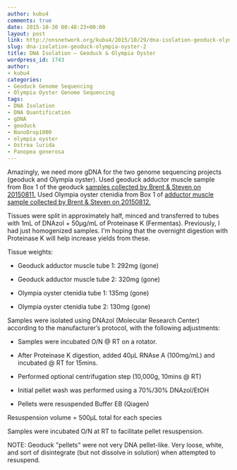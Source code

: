 ```yaml
---
author: kubu4
comments: true
date: 2015-10-30 00:48:23+00:00
layout: post
link: http://onsnetwork.org/kubu4/2015/10/29/dna-isolation-geoduck-olympia-oyster-2/
slug: dna-isolation-geoduck-olympia-oyster-2
title: DNA Isolation – Geoduck & Olympia Oyster
wordpress_id: 1743
author:
- kubu4
categories:
- Geoduck Genome Sequencing
- Olympia Oyster Genome Sequencing
tags:
- DNA Isolation
- DNA Quantification
- gDNA
- geoduck
- NanoDrop1000
- olympia oyster
- Ostrea lurida
- Panopea generosa
---
```


Amazingly, we need more gDNA for the two genome sequencing projects (geoduck and Olympia oyster). Used geoduck adductor muscle sample from Box 1 of the geoduck [samples collected by Brent & Steven on 20150811.](http://onsnetwork.org/halfshell/2015/08/11/big-day-big-clam/) Used Olympia oyster ctenidia from Box 1 of [adductor muscle sample collected by Brent & Steven on 20150812.](http://onsnetwork.org/halfshell/2015/08/12/another-day-another-species/)

Tissues were split in approximately half, minced and transferred to tubes with 1mL of DNAzol + 50μg/mL of Proteinase K (Fermentas). Previously, I had just homogenized samples. I'm hoping that the overnight digestion with Proteinase K will help increase yields from these.

Tissue weights:







    
  * Geoduck adductor muscle tube 1: 292mg (gone)

    
  * Geoduck adductor muscle tube 2: 320mg (gone)

    
  * Olympia oyster ctenidia tube 1: 135mg (gone)

    
  * Olympia oyster ctenidia tube 2: 130mg (gone)


Samples were isolated using DNAzol (Molecular Research Center) according to the manufacturer’s protocol, with the following adjustments:



    
  * Samples were incubated O/N @ RT on a rotator.

    
  * After Proteinase K digestion, added 40μL RNAse A (100mg/mL) and incubated @ RT for 15mins.

    
  * Performed optional centrifugation step (10,000g, 10mins @ RT)

    
  * Initial pellet wash was performed using a 70%/30% DNAzol/EtOH

    
  * Pellets were resuspended Buffer EB (Qiagen)


Resuspension volume = 500μL total for each species

Samples were incubated O/N at RT to facilitate pellet resuspension.

NOTE: Geoduck "pellets" were not very DNA pellet-like. Very loose, white, and sort of disintegrate (but not dissolve in solution) when attempted to resuspend.


